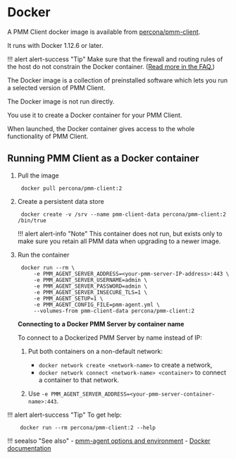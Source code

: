 # Docker

A PMM Client docker image is available from [percona/pmm-client](https://hub.docker.com/r/percona/pmm-client/tags/).

It runs with Docker 1.12.6 or later.

!!! alert alert-success "Tip"
    Make sure that the firewall and routing rules of the host do not constrain the Docker container. ([Read more in the FAQ.](../../faq.md#how-do-i-troubleshoot-communication-issues-between-pmm-client-and-pmm-server))

The Docker image is a collection of preinstalled software which lets you run a selected version of PMM Client.

The Docker image is not run directly.

You use it to create a Docker container for your PMM Client.

When launched, the Docker container gives access to the whole functionality of PMM Client.

## Running PMM Client as a Docker container

1. Pull the image

        docker pull percona/pmm-client:2

2. Create a persistent data store

        docker create -v /srv --name pmm-client-data percona/pmm-client:2 /bin/true

    !!! alert alert-info "Note"
        This container does not run, but exists only to make sure you retain all PMM data when upgrading to a newer image.

3. Run the container

        docker run --rm \
            -e PMM_AGENT_SERVER_ADDRESS=<your-pmm-server-IP-address>:443 \
            -e PMM_AGENT_SERVER_USERNAME=admin \
            -e PMM_AGENT_SERVER_PASSWORD=admin \
            -e PMM_AGENT_SERVER_INSECURE_TLS=1 \
            -e PMM_AGENT_SETUP=1 \
            -e PMM_AGENT_CONFIG_FILE=pmm-agent.yml \
            --volumes-from pmm-client-data percona/pmm-client:2
            
    **Connecting to a Docker PMM Server by container name**
    
    To connect to a Dockerized PMM Server by name instead of IP:

    1. Put both containers on a non-default network:
    
        - `docker network create <network-name>` to create a network,
        - `docker network connect <network-name> <container>` to connect a container to that network.
    
    2. Use `-e PMM_AGENT_SERVER_ADDRESS=<your-pmm-server-container-name>:443`.

!!! alert alert-success "Tip"
    To get help:

        docker run --rm percona/pmm-client:2 --help

!!! seealso "See also"
    - [pmm-agent options and environment](../../details/commands/pmm-agent.md#options-and-environment)
    - [Docker documentation](https://docs.docker.com)
